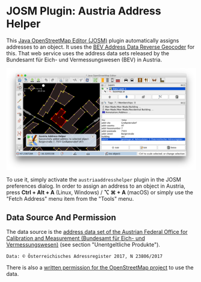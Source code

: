 JOSM Plugin: Austria Address Helper
===================================

This [Java OpenStreetMap Editor (JOSM)](https://josm.openstreetmap.de/) plugin automatically assigns addresses to an
object. It uses the [BEV Address Data Reverse Geocoder](https://bev-reverse-geocoder.thomaskonrad.at/) for this. That
web service uses the address data sets released by the Bundesamt für Eich- und Vermessungswesen (BEV) in Austria.

![Screenshot of JOSM Austria Address Helper](doc/screenshot.png)

To use it, simply activate the ``austriaaddresshelper`` plugin in the JOSM preferences dialog. In order to assign an
address to an object in Austria, press **Ctrl + Alt + A** (Linux, Windows) / **⌥ ⌘ + A** (macOS) or simply use the
"Fetch Address" menu item from the "Tools" menu.

Data Source And Permission
--------------------------

The data source is the [address data set of the Austrian Federal Office for Calibration and Measurement (Bundesamt für
Eich- und Vermessungswesen)](http://www.bev.gv.at/portal/page?_pageid=713,2168079&_dad=portal&_schema=PORTAL) (see
section "Unentgeltliche Produkte").

    Data: © Österreichisches Adressregister 2017, N 23806/2017
    
There is also a [written permission for the OpenStreetMap project](https://wiki.openstreetmap.org/wiki/WikiProject_Austria/%C3%96sterreichisches_Adressregister)
to use the data.